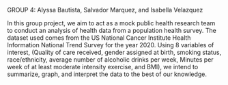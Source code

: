 GROUP 4: Alyssa Bautista, Salvador Marquez, and Isabella Velazquez

In this group project, we aim to act as a mock public health research team to conduct an analysis of health data from a population health survey.
The dataset used comes from the US National Cancer Institute Health Information National Trend Survey for the year 2020.
Using 8 variables of interest,
(Quality of care received, gender assigned at birth, smoking status, race/ethnicity, average number of alcoholic drinks per week, 
Minutes per week of at least moderate intensity exercise, and BMI), 
we intend to summarize, graph, and interpret the data to the best of our knowledge. 
